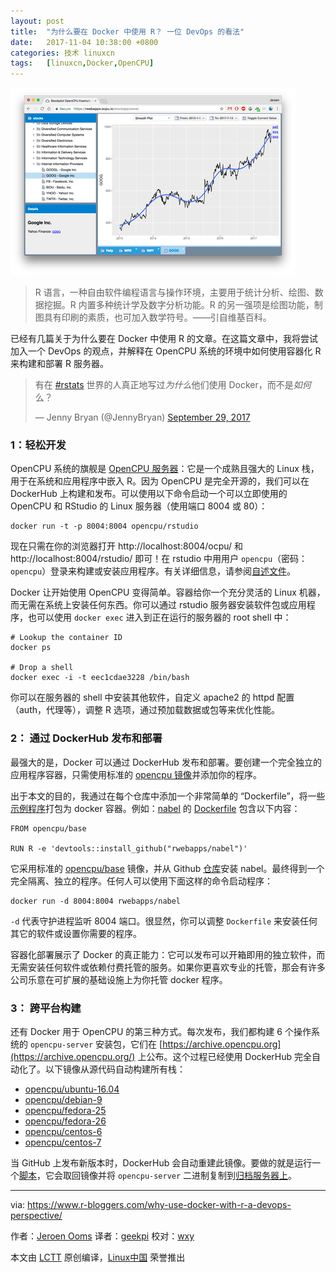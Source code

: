 ```yaml
---
layout: post
title:	"为什么要在 Docker 中使用 R？ 一位 DevOps 的看法"
date:	2017-11-04 10:38:00 +0800 
categories:	技术 linuxcn 
tags:	[linuxcn,Docker,OpenCPU]
---
```



[![opencpu logo](/Asserts/Images/album/201711/02/143915tq6cdnzpqp1f8ktp.png)](https://www.opencpu.org/posts/opencpu-with-docker)



> 
> R 语言，一种自由软件编程语言与操作环境，主要用于统计分析、绘图、数据挖掘。R 内置多种统计学及数字分析功能。R 的另一强项是绘图功能，制图具有印刷的素质，也可加入数学符号。——引自维基百科。
> 
> 
> 


已经有几篇关于为什么要在 Docker 中使用 R 的文章。在这篇文章中，我将尝试加入一个 DevOps 的观点，并解释在 OpenCPU 系统的环境中如何使用容器化 R 来构建和部署 R 服务器。



> 
> 有在 [#rstats](https://twitter.com/hashtag/rstats?src=hash&ref_src=twsrc%5Etfw) 世界的人真正地写过*为什么*他们使用 Docker，而不是*如何*么？
> 
> 
> — Jenny Bryan (@JennyBryan) [September 29, 2017](https://twitter.com/JennyBryan/status/913785731998289920?ref_src=twsrc%5Etfw)
> 
> 
> 


### 1：轻松开发


OpenCPU 系统的旗舰是 [OpenCPU 服务器](https://www.opencpu.org/download.html)：它是一个成熟且强大的 Linux 栈，用于在系统和应用程序中嵌入 R。因为 OpenCPU 是完全开源的，我们可以在 DockerHub 上构建和发布。可以使用以下命令启动一个可以立即使用的 OpenCPU 和 RStudio 的 Linux 服务器（使用端口 8004 或 80）：



```
docker run -t -p 8004:8004 opencpu/rstudio

```

现在只需在你的浏览器打开 http://localhost:8004/ocpu/ 和 http://localhost:8004/rstudio/ 即可！在 rstudio 中用用户 `opencpu`（密码：`opencpu`）登录来构建或安装应用程序。有关详细信息，请参阅[自述文件](https://hub.docker.com/r/opencpu/rstudio/)。


Docker 让开始使用 OpenCPU 变得简单。容器给你一个充分灵活的 Linux 机器，而无需在系统上安装任何东西。你可以通过 rstudio 服务器安装软件包或应用程序，也可以使用 `docker exec` 进入到正在运行的服务器的 root shell 中：



```
# Lookup the container ID
docker ps

# Drop a shell
docker exec -i -t eec1cdae3228 /bin/bash

```

你可以在服务器的 shell 中安装其他软件，自定义 apache2 的 httpd 配置（auth，代理等），调整 R 选项，通过预加载数据或包等来优化性能。


### 2： 通过 DockerHub 发布和部署


最强大的是，Docker 可以通过 DockerHub 发布和部署。要创建一个完全独立的应用程序容器，只需使用标准的 [opencpu 镜像](https://hub.docker.com/u/opencpu/)并添加你的程序。


出于本文的目的，我通过在每个仓库中添加一个非常简单的 “Dockerfile”，将一些[示例程序](https://www.opencpu.org/apps.html)打包为 docker 容器。例如：[nabel](https://rwebapps.ocpu.io/nabel/www/) 的 [Dockerfile](https://github.com/rwebapps/nabel/blob/master/Dockerfile) 包含以下内容：



```
FROM opencpu/base

RUN R -e 'devtools::install_github("rwebapps/nabel")'

```

它采用标准的 [opencpu/base](https://hub.docker.com/r/opencpu/base/) 镜像，并从 Github [仓库](https://github.com/rwebapps)安装 nabel。最终得到一个完全隔离、独立的程序。任何人可以使用下面这样的命令启动程序：



```
docker run -d 8004:8004 rwebapps/nabel

```

`-d` 代表守护进程监听 8004 端口。很显然，你可以调整 `Dockerfile` 来安装任何其它的软件或设置你需要的程序。


容器化部署展示了 Docker 的真正能力：它可以发布可以开箱即用的独立软件，而无需安装任何软件或依赖付费托管的服务。如果你更喜欢专业的托管，那会有许多公司乐意在可扩展的基础设施上为你托管 docker 程序。


### 3： 跨平台构建


还有 Docker 用于 OpenCPU 的第三种方式。每次发布，我们都构建 6 个操作系统的 `opencpu-server` 安装包，它们在 [https://archive.opencpu.org](https://archive.opencpu.org/) 上公布。这个过程已经使用 DockerHub 完全自动化了。以下镜像从源代码自动构建所有栈：


* [opencpu/ubuntu-16.04](https://hub.docker.com/r/opencpu/ubuntu-16.04/)
* [opencpu/debian-9](https://hub.docker.com/r/opencpu/debian-9/)
* [opencpu/fedora-25](https://hub.docker.com/r/opencpu/fedora-25/)
* [opencpu/fedora-26](https://hub.docker.com/r/opencpu/fedora-26/)
* [opencpu/centos-6](https://hub.docker.com/r/opencpu/centos-6/)
* [opencpu/centos-7](https://hub.docker.com/r/opencpu/centos-7/)


当 GitHub 上发布新版本时，DockerHub 会自动重建此镜像。要做的就是运行一个[脚本](https://github.com/opencpu/archive/blob/gh-pages/update.sh)，它会取回镜像并将 `opencpu-server` 二进制复制到[归档服务器上](https://archive.opencpu.org/)。




---


via: <https://www.r-bloggers.com/why-use-docker-with-r-a-devops-perspective/>


作者：[Jeroen Ooms](https://www.r-bloggers.com/author/jeroen-ooms/) 译者：[geekpi](https://github.com/geekpi) 校对：[wxy](https://github.com/wxy)


本文由 [LCTT](https://github.com/LCTT/TranslateProject) 原创编译，[Linux中国](https://linux.cn/) 荣誉推出
